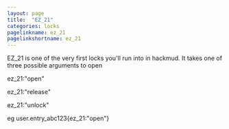 ```yaml
---
layout: page
title:  "EZ_21"
categories: locks
pagelinkname: ez_21
pagelinkshortname: ez_21
---
```


EZ_21 is one of the very first locks you'll run into in hackmud. It takes one of three possible arguments to open

ez_21:"open"

ez_21:"release"

ez_21:"unlock"

eg user.entry_abc123{ez_21:"open"}